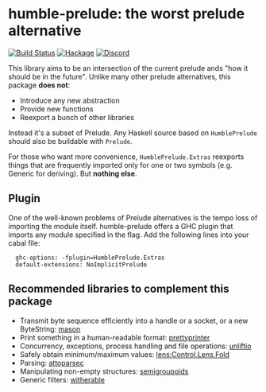 humble-prelude: the worst prelude alternative
====

[![Build Status](https://travis-ci.org/fumieval/humble-prelude.svg?branch=master)](https://travis-ci.org/fumieval/humble-prelude)
[![Hackage](https://img.shields.io/hackage/v/humble-prelude.svg)](https://hackage.haskell.org/package/humble-prelude)
[![Discord](https://img.shields.io/discord/664807830116892674?color=%237095ec&label=Discord&style=plastic)](https://discord.gg/DG93Tgs)

This library aims to be an intersection of the current prelude ands "how it should be in the future". Unlike many other prelude alternatives, this package __does not__:

* Introduce any new abstraction
* Provide new functions
* Reexport a bunch of other libraries

Instead it's a subset of Prelude. Any Haskell source based on `HumblePrelude` should also be buildable with `Prelude`.

For those who want more convenience, `HumblePrelude.Extras` reexports things that are frequently imported only for one or two symbols (e.g. Generic for deriving). But __nothing else__.

Plugin
----

One of the well-known problems of Prelude alternatives is the tempo loss of importing the module itself.
humble-prelude offers a GHC plugin that imports any module specified in the flag. Add the following lines into your cabal file:

```
  ghc-options: -fplugin=HumblePrelude.Extras
  default-extensions: NoImplicitPrelude
```

Recommended libraries to complement this package
----

* Transmit byte sequence efficiently into a handle or a socket, or a new ByteString: [mason](https://hackage.haskell.org/package/mason)
* Print something in a human-readable format: [prettyprinter](https://hackage.haskell.org/package/prettyprinter)
* Concurrency, exceptions, process handling and file operations: [unliftio](https://hackage.haskell.org/package/unliftio)
* Safely obtain minimum/maximum values: [lens:Control.Lens.Fold](http://hackage.haskell.org/package/lens-4.18.1/docs/Control-Lens-Fold.html#v:minimumOf)
* Parsing: [attoparsec](https://hackage.haskell.org/package/attoparsec)
* Manipulating non-empty structures: [semigroupoids](http://hackage.haskell.org/package/semigroupoids)
* Generic filters: [witherable](https://hackage.haskell.org/package/witherable)